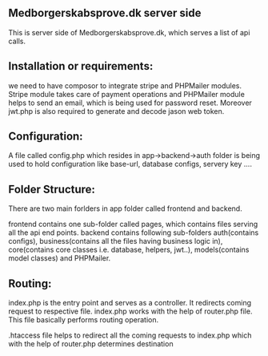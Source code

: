 
## Medborgerskabsprove.dk server side

This is server side of Medborgerskabsprove.dk, which serves a list of api calls.

## Installation or requirements:
we need to have composor to integrate stripe and PHPMailer modules. 
Stripe module takes care of payment operations and PHPMailer module helps to send an email, which is being 
used for password reset. Moreover jwt.php is also required to generate and decode jason web token.

## Configuration:
A file called config.php which resides in app->backend->auth folder is being used to hold configuration like
base-url, database configs, servery key ....

## Folder Structure:
There are two main forlders in app folder called frontend and backend. 

frontend contains one sub-folder called pages, which contains files serving all the api end points.
backend contains following sub-folders auth(contains configs), business(contains all the files having business logic in), 
core(contains core classes i.e. database, helpers, jwt..), models(contains model classes) and PHPMailer.

## Routing:
index.php is the entry point and serves as a controller. It redirects coming request to respective file. 
index.php works with the help of router.php file. This file basically performs routing operation. 

.htaccess file helps to redirect all the coming requests to index.php which with the help of router.php determines destination 
